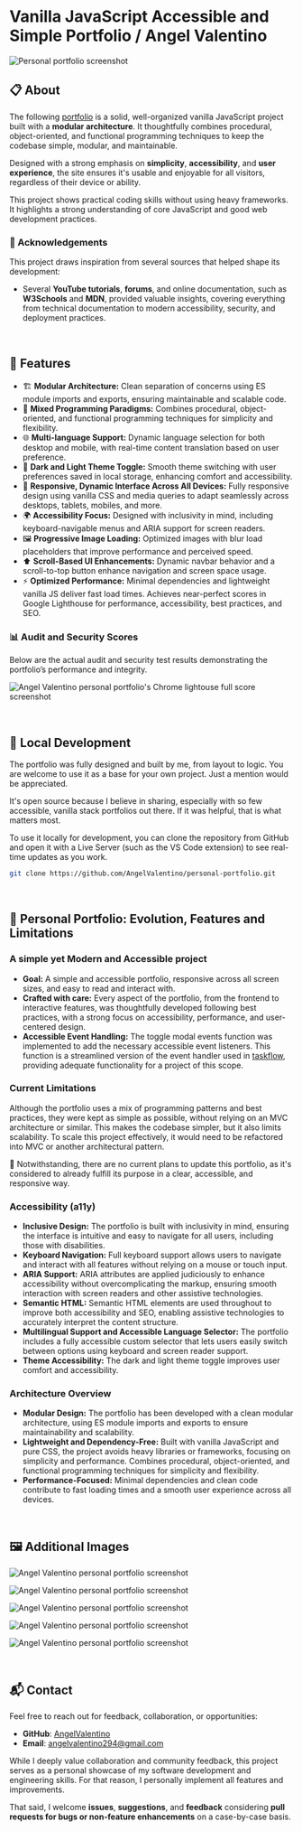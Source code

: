 # Vanilla JavaScript Accessible and Simple Portfolio / Angel Valentino

![Personal portfolio screenshot](./docs/assets/images/portfolio-screenshot-1.jpg)

## 📋 About

The following [portfolio](https://angelvalentino.dev/) is a solid, well-organized vanilla JavaScript project built with a **modular architecture**. It thoughtfully combines procedural, object-oriented, and functional programming techniques to keep the codebase simple, modular, and maintainable.

Designed with a strong emphasis on **simplicity**, **accessibility**, and **user experience**, the site ensures it's usable and enjoyable for all visitors, regardless of their device or ability. 

This project shows practical coding skills without using heavy frameworks. It highlights a strong understanding of core JavaScript and good web development practices.


### 🌟 Acknowledgements

This project draws inspiration from several sources that helped shape its development:

- Several **YouTube tutorials**, **forums**, and online documentation, such as **W3Schools** and **MDN**, provided valuable insights, covering everything from technical documentation to modern accessibility, security, and deployment practices.

<br>

## 🚀 Features

- 🏗️  **Modular Architecture:** Clean separation of concerns using ES module imports and exports, ensuring maintainable and scalable code.
- 🧩 **Mixed Programming Paradigms:** Combines procedural, object-oriented, and functional programming techniques for simplicity and flexibility.
- 🌐 **Multi-language Support:** Dynamic language selection for both desktop and mobile, with real-time content translation based on user preference.
- 🎨 **Dark and Light Theme Toggle:** Smooth theme switching with user preferences saved in local storage, enhancing comfort and accessibility.
- 📱 **Responsive, Dynamic Interface Across All Devices:** Fully responsive design using vanilla CSS and media queries to adapt seamlessly across desktops, tablets, mobiles, and more.
- 🌍 **Accessibility Focus:** Designed with inclusivity in mind, including keyboard-navigable menus and ARIA support for screen readers.
- 🖼️ **Progressive Image Loading:** Optimized images with blur load placeholders that improve performance and perceived speed.
- ⬆️ **Scroll-Based UI Enhancements:** Dynamic navbar behavior and a scroll-to-top button enhance navigation and screen space usage.
- ⚡ **Optimized Performance:** Minimal dependencies and lightweight vanilla JS deliver fast load times. Achieves near-perfect scores in Google Lighthouse for performance, accessibility, best practices, and SEO.

### 📊 Audit and Security Scores

Below are the actual audit and security test results demonstrating the portfolio’s performance and integrity.

![Angel Valentino personal portfolio's Chrome lightouse full score screenshot](./docs/assets/images/lighthouse-score.jpg)

<br>

## 🧪 Local Development

The portfolio was fully designed and built by me, from layout to logic. You are welcome to use it as a base for your own project. Just a mention would be appreciated.

It's open source because I believe in sharing, especially with so few accessible, vanilla stack portfolios out there. If it was helpful, that is what matters most.

To use it locally for development, you can clone the repository from GitHub and open it with a Live Server (such as the VS Code extension) to see real-time updates as you work.

```bash
git clone https://github.com/AngelValentino/personal-portfolio.git
```

<br>

## 🌱 Personal Portfolio: Evolution, Features and Limitations

### A simple yet Modern and Accessible project

- **Goal:** A simple and accessible portfolio, responsive across all screen sizes, and easy to read and interact with.
- **Crafted with care:** Every aspect of the portfolio, from the frontend to interactive features, was thoughtfully developed following best practices, with a strong focus on accessibility, performance, and user-centered design.
- **Accessible Event Handling:** The toggle modal events function was implemented to add the necessary accessible event listeners. This function is a streamlined version of the event handler used in [taskflow](https://github.com/AngelValentino/TaskFlow), providing adequate functionality for a project of this scope.

### Current Limitations

Although the portfolio uses a mix of programming patterns and best practices, they were kept as simple as possible, without relying on an MVC architecture or similar. This makes the codebase simpler, but it also limits scalability. To scale this project effectively, it would need to be refactored into MVC or another architectural pattern.

📌 Notwithstanding, there are no current plans to update this portfolio, as it's considered to already fulfill its purpose in a clear, accessible, and responsive way.

### Accessibility (a11y)

- **Inclusive Design:** The portfolio is built with inclusivity in mind, ensuring the interface is intuitive and easy to navigate for all users, including those with disabilities.
- **Keyboard Navigation:** Full keyboard support allows users to navigate and interact with all features without relying on a mouse or touch input.
- **ARIA Support:** ARIA attributes are applied judiciously to enhance accessibility without overcomplicating the markup, ensuring smooth interaction with screen readers and other assistive technologies.
- **Semantic HTML:** Semantic HTML elements are used throughout to improve both accessibility and SEO, enabling assistive technologies to accurately interpret the content structure.
- **Multilingual Support and Accessible Language Selector:** The portfolio includes a fully accessible custom selector that lets users easily switch between options using keyboard and screen reader support.
- **Theme Accessibility:** The dark and light theme toggle improves user comfort and accessibility.

### Architecture Overview

- **Modular Design:** The portfolio has been developed with a clean modular architecture, using ES module imports and exports to ensure maintainability and scalability.
- **Lightweight and Dependency-Free:** Built with vanilla JavaScript and pure CSS, the project avoids heavy libraries or frameworks, focusing on simplicity and performance. Combines procedural, object-oriented, and functional programming techniques for simplicity and flexibility.
- **Performance-Focused:** Minimal dependencies and clean code contribute to fast loading times and a smooth user experience across all devices.

<br>

## 🖼️ Additional Images

![Angel Valentino personal portfolio screenshot](./docs/assets/images/portfolio-screenshot-2.jpg)

![Angel Valentino personal portfolio screenshot](./docs/assets/images/portfolio-screenshot-3.jpg)

![Angel Valentino personal portfolio screenshot](./docs/assets/images/portfolio-screenshot-4.jpg)

![Angel Valentino personal portfolio screenshot](./docs/assets/images/portfolio-screenshot-5.jpg)

![Angel Valentino personal portfolio screenshot](./docs/assets/images/portfolio-screenshot-6.jpg)

<br>

## 📬 Contact

Feel free to reach out for feedback, collaboration, or opportunities:

- **GitHub**: [AngelValentino](https://github.com/AngelValentino)  
- **Email**: angelvalentino294@gmail.com

While I deeply value collaboration and community feedback, this project serves as a personal showcase of my software development and engineering skills. For that reason, I personally implement all features and improvements.

That said, I welcome **issues**, **suggestions**, and **feedback** considering **pull requests for bugs or non-feature enhancements** on a case-by-case basis.